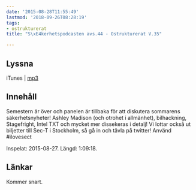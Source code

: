 ```yaml
---
date: '2015-08-28T11:55:49'
lastmod: '2018-09-26T08:28:19'
tags:
- ostrukturerat
title: "S\xE4kerhetspodcasten avs.44 - Ostrukturerat V.35"

---
```

## Lyssna

iTunes \| [mp3](http://traffic.libsyn.com/sakerhetspodcasten/Ostrukturerat_2015_v35_mixdown.mp3)

## Innehåll

Semestern är över och panelen är tillbaka för att diskutera sommarens säkerhetsnyheter!
Ashley Madison (och otrohet i allmänhet), bilhackning, Stagefright, Intel TXT och
mycket mer dissekeras i detalj! Vi lottar också ut biljetter till Sec-T i Stockholm,
så gå in och tävla på twitter! Använd #ilovesect

Inspelat: 2015-08-27. Längd: 1:09:18.

## Länkar

Kommer snart.

